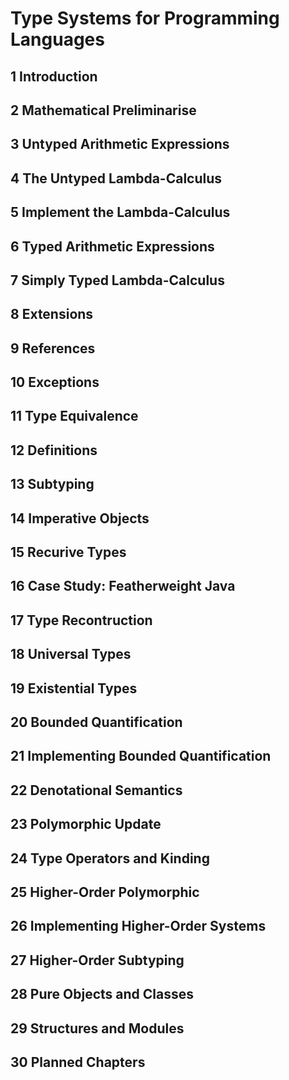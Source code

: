 # Type Systems for Programming Languages

## 1 Introduction

## 2 Mathematical Preliminarise

## 3 Untyped Arithmetic Expressions

## 4 The Untyped Lambda-Calculus

## 5 Implement the Lambda-Calculus

## 6 Typed Arithmetic Expressions

## 7 Simply Typed Lambda-Calculus

## 8 Extensions

## 9 References

## 10 Exceptions

## 11 Type Equivalence

## 12 Definitions

## 13 Subtyping

## 14 Imperative Objects

## 15 Recurive Types

## 16 Case Study: Featherweight Java

## 17 Type Recontruction

## 18 Universal Types

## 19 Existential Types

## 20 Bounded Quantification

## 21 Implementing Bounded Quantification

## 22 Denotational Semantics

## 23 Polymorphic Update

## 24 Type Operators and Kinding

## 25 Higher-Order Polymorphic

## 26 Implementing Higher-Order Systems

## 27 Higher-Order Subtyping

## 28 Pure Objects and Classes

## 29 Structures and Modules

## 30 Planned Chapters

